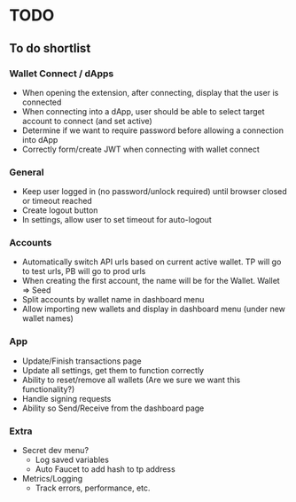 # TODO
## To do shortlist

### Wallet Connect / dApps
* When opening the extension, after connecting, display that the user is connected
* When connecting into a dApp, user should be able to select target account to connect (and set active)
* Determine if we want to require password before allowing a connection into dApp
* Correctly form/create JWT when connecting with wallet connect

### General
* Keep user logged in (no password/unlock required) until browser closed or timeout reached
* Create logout button
* In settings, allow user to set timeout for auto-logout

### Accounts
* Automatically switch API urls based on current active wallet.  TP will go to test urls, PB will go to prod urls
* When creating the first account, the name will be for the Wallet.  Wallet => Seed
* Split accounts by wallet name in dashboard menu
* Allow importing new wallets and display in dashboard menu (under new wallet names)

### App
* Update/Finish transactions page
* Update all settings, get them to function correctly
* Ability to reset/remove all wallets (Are we sure we want this functionality?)
* Handle signing requests
* Ability so Send/Receive from the dashboard page

### Extra
* Secret dev menu?
  - Log saved variables
  - Auto Faucet to add hash to tp address
* Metrics/Logging
  - Track errors, performance, etc.